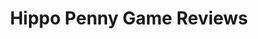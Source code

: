 ---
title: Hippo Penny Game Reviews
layout: scoredetail
permalink: /meta-score/the-jackbox-party-pack-9
header:
  teaser: /assets/images/the-jackbox-party-pack-9.jpg
  video:
    id: q7ffJQyTC6Q
    provider: youtube
---